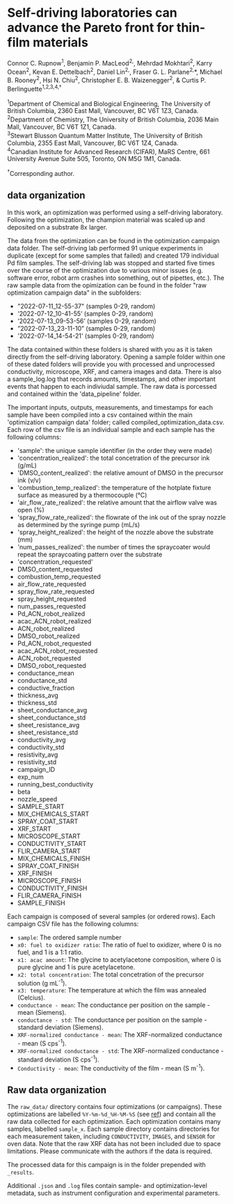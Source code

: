 # Self-driving laboratories can advance the Pareto front for thin-film materials
Connor C. Rupnow<sup>1</sup>, Benjamin P. MacLeod<sup>2,</sup>, Mehrdad Mokhtari<sup>2</sup>, Karry Ocean<sup>2</sup>, Kevan E. Dettelbach<sup>2</sup>,     Daniel Lin<sup>2,</sup>, Fraser G. L. Parlane<sup>2,</sup>\*, Michael B. Rooney<sup>2</sup>, Hsi N. Chiu<sup>2</sup>, Christopher E. B. Waizenegger<sup>2</sup>,  & Curtis P. Berlinguette<sup>1,2,3,4,†</sup>

<sup>1</sup>Department of Chemical and Biological Engineering, The University of British Columbia, 2360 East Mall, Vancouver, BC V6T 1Z3, Canada. \
<sup>2</sup>Department of Chemistry, The University of British Columbia, 2036 Main Mall, Vancouver, BC V6T 1Z1, Canada. \
<sup>3</sup>Stewart Blusson Quantum Matter Institute, The University of British Columbia, 2355 East Mall, Vancouver, BC V6T 1Z4, Canada. \
<sup>4</sup>Canadian Institute for Advanced Research (CIFAR), MaRS Centre, 661 University Avenue Suite 505, Toronto, ON M5G 1M1, Canada.
  
<sup>†</sup>Corresponding author.

## data organization

In this work, an optimization was performed using a self-driving laboratory. Following the optimization, the champion material was scaled up and deposited on a substrate 8x larger. 

The data from the optimization can be found in the optimization campaign data folder. The self-driving lab performed 91 unique experiments in duplicate (except for some samples that failed) and created 179 individual Pd film samples. The self-driving lab was stopped and started five times over the course of the optimization due to various minor issues (e.g. software error, robot arm crashes into something, out of pipettes, etc.). The raw sample data from the opimization can be found in the folder "raw optimization campaign data" in the subfolders:

* "2022-07-11_12-55-37" (samples 0-29, random)
* ‘2022-07-12_10-41-55‘ (samples 0-29, random)
* ’2022-07-13_09-53-56’ (samples 0-29, random)
* ”2022-07-13_23-11-10” (samples 0-29, random)
* '2022-07-14_14-54-21' (samples 0-29, random)

The data contained within these folders is shared with you as it is taken directly from the self-driving laboratory. Opening a sample folder within one of these dated folders will provide you with processed and unprocessed conductivity, microscope, XRF, and camera images and data. There is also a sample_log.log that records amounts, timestamps, and other important events that happen to each indiviudal sample. The raw data is porcessed and contained within the 'data_pipeline' folder.

The important inputs, outputs, measurements, and timestamps for each sample have been compiled into a csv contained within the main 'optimization campaign data' folder; called compiled_optimization_data.csv. Each row of the csv file is an individual sample and each sample has the following columns: 
* 'sample': the unique sample identifier (in the order they were made)
* 'concentration_realized': the total concetration of the precursor ink (g/mL)
* 'DMSO_content_realized': the relative amount of DMSO in the precursor ink (v/v)
* 'combustion_temp_realized': the temperature of the hotplate fixture surface as measured by a thermocouple (°C)
* 'air_flow_rate_realized': the relative amount that the airflow valve was open (%)
* 'spray_flow_rate_realized': the flowrate of the ink out of the spray nozzle as determined by the syringe pump (mL/s)
* 'spray_height_realized': the height of the nozzle above the substrate (mm)
* 'num_passes_realized': the number of times the spraycoater would repeat the spraycoating pattern over the substrate
* 'concentration_requested'
* DMSO_content_requested
* combustion_temp_requested
* air_flow_rate_requested
* spray_flow_rate_requested
* spray_height_requested
* num_passes_requested
* Pd_ACN_robot_realized
* acac_ACN_robot_realized
* ACN_robot_realized
* DMSO_robot_realized
* Pd_ACN_robot_requested
* acac_ACN_robot_requested
* ACN_robot_requested
* DMSO_robot_requested
* conductance_mean
* conductance_std
* conductive_fraction
* thickness_avg
* thickness_std
* sheet_conductance_avg
* sheet_conductance_std
* sheet_resistance_avg
* sheet_resistance_std
* conductivity_avg
* conductivity_std
* resistivity_avg
* resistivity_std
* campaign_ID
* exp_num
* running_best_conductivity
* beta
* nozzle_speed
* SAMPLE_START	
* MIX_CHEMICALS_START	
* SPRAY_COAT_START	
* XRF_START	
* MICROSCOPE_START	
* CONDUCTIVITY_START	
* FLIR_CAMERA_START	
* MIX_CHEMICALS_FINISH	
* SPRAY_COAT_FINISH	
* XRF_FINISH	
* MICROSCOPE_FINISH	
* CONDUCTIVITY_FINISH	
* FLIR_CAMERA_FINISH	
* SAMPLE_FINISH

 
Each campaign is composed of several samples (or ordered rows). Each campaign CSV file has the following columns: 
 * `sample`: The ordered sample number 
 * `x0: fuel to oxidizer ratio`: The ratio of fuel to oxidizer, where 0 is no fuel, and 1 is a 1:1 ratio. 
 * `x1: acac amount`: The glycine to acetylacetone composition, where 0 is pure glycine and 1 is pure acetylacetone.
 * `x2: total concentration`: The total concetration of the precursor solution (g mL<sup>-1</sup>).
 * `x3: temperature`: The temperature at which the film was annealed (Celcius).
 * `conductance - mean`: The conductance per position on the sample - mean (Siemens).
 * `conductance - std`: The conductance per position on the sample - standard deviation (Siemens).
 * `XRF-normalized conductance - mean`: The XRF-normalized conductance - mean (S cps<sup>-1</sup>). 
 * `XRF-normalized conductance - std`: The XRF-normalized conductance - standard deviation (S cps<sup>-1</sup>).
 * `Conductivity - mean`: The conductivity of the film - mean (S m<sup>-1</sup>).

## Raw data organization

The `raw_data/` directory contains four optimizations (or campaigns). These optimizations are labelled `%Y-%m-%d_%H-%M-%S` (see [ref](https://strftime.org/)) and contain all the raw data collected for each optimization. Each optimization contains many samples, labelled `sample_x`. Each sample directory contains directories for each measurement taken, including `CONDUCTIVITY`, `IMAGES`, and `SENSOR` for oven data. Note that the raw XRF data has not been included due to space limitations. Please communicate with the authors if the data is required.

The processed data for this campaign is in the folder prepended with `_results`.

Additional `.json` and `.log` files contain sample- and optimization-level metadata, such as instrument configuration and experimental parameters.


  
